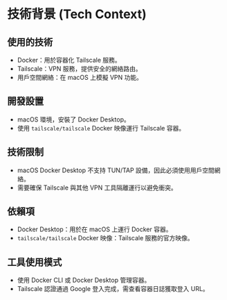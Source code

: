 # 技術背景 (Tech Context)

## 使用的技術
- Docker：用於容器化 Tailscale 服務。
- Tailscale：VPN 服務，提供安全的網絡路由。
- 用戶空間網絡：在 macOS 上模擬 VPN 功能。

## 開發設置
- macOS 環境，安裝了 Docker Desktop。
- 使用 `tailscale/tailscale` Docker 映像運行 Tailscale 容器。

## 技術限制
- macOS Docker Desktop 不支持 TUN/TAP 設備，因此必須使用用戶空間網絡。
- 需要確保 Tailscale 與其他 VPN 工具隔離運行以避免衝突。

## 依賴項
- Docker Desktop：用於在 macOS 上運行 Docker 容器。
- `tailscale/tailscale` Docker 映像：Tailscale 服務的官方映像。

## 工具使用模式
- 使用 Docker CLI 或 Docker Desktop 管理容器。
- Tailscale 認證通過 Google 登入完成，需查看容器日誌獲取登入 URL。
